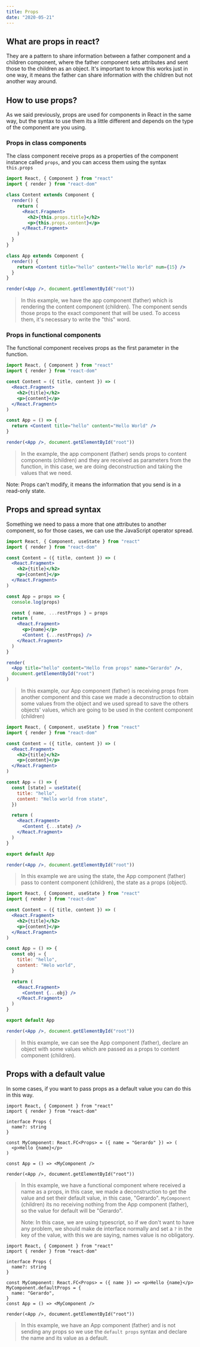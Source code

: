 ```yaml
---
title: Props
date: "2020-05-21"
---
```


## What are props in react?

They are a pattern to share information between a father component and a children component, where the father component sets attributes and sent those to the children as an object. It's important to know this works just in one way, it means the father can share information with the children but not another way around.

## How to use props?

As we said previously, props are used for components in React in the same way, but the syntax to use them its a little different and depends on the type of the component are you using.

### Props in class components

The class component receive props as a properties of the component instance called `props`, and you can access them using the syntax `this.props`

```jsx
import React, { Component } from "react"
import { render } from "react-dom"

class Content extends Component {
  render() {
    return (
      <React.Fragment>
        <h2>{this.props.title}</h2>
        <p>{this.props.content}</p>
      </React.Fragment>
    )
  }
}

class App extends Component {
  render() {
    return <Content title="hello" content="Hello World" num={15} />
  }
}

render(<App />, document.getElementById("root"))
```

> In this example, we have the app component (father) which is rendering the content component (children). The component sends those props to the exact component that will be used. To access them, it's necessary to write the "this" word.

### Props in functional components

The functional component receives props as the first parameter in the function.

```jsx
import React, { Component } from "react"
import { render } from "react-dom"

const Content = ({ title, content }) => (
  <React.Fragment>
    <h2>{title}</h2>
    <p>{content}</p>
  </React.Fragment>
)

const App = () => {
  return <Content title="hello" content="Hello World" />
}

render(<App />, document.getElementById("root"))
```

> In the example, the app component (father) sends props to content components (children) and they are received as parameters from the function, in this case, we are doing deconstruction and taking the values that we need.

Note: Props can't modify, it means the information that you send is in a read-only state.

## Props and spread syntax

Something we need to pass a more that one attributes to another component, so for those cases, we can use the JavaScript operator spread.

```jsx
import React, { Component, useState } from "react"
import { render } from "react-dom"

const Content = ({ title, content }) => (
  <React.Fragment>
    <h2>{title}</h2>
    <p>{content}</p>
  </React.Fragment>
)

const App = props => {
  console.log(props)

  const { name, ...restProps } = props
  return (
    <React.Fragment>
      <p>{name}</p>
      <Content {...restProps} />
    </React.Fragment>
  )
}

render(
  <App title="hello" content="Hello from props" name="Gerardo" />,
  document.getElementById("root")
)
```

> In this example, our App component (father) is receiving props from another component and this case we made a deconstruction to obtain some values from the object and we used spread to save the others objects' values, which are going to be used in the content component (children)

```jsx
import React, { Component, useState } from "react"
import { render } from "react-dom"

const Content = ({ title, content }) => (
  <React.Fragment>
    <h2>{title}</h2>
    <p>{content}</p>
  </React.Fragment>
)

const App = () => {
  const [state] = useState({
    title: "hello",
    content: "Hello world from state",
  })

  return (
    <React.Fragment>
      <Content {...state} />
    </React.Fragment>
  )
}

export default App

render(<App />, document.getElementById("root"))
```

> In this example we are using the state, the App component (father) pass to content component (children), the state as a props (object).

```jsx
import React, { Component, useState } from "react"
import { render } from "react-dom"

const Content = ({ title, content }) => (
  <React.Fragment>
    <h2>{title}</h2>
    <p>{content}</p>
  </React.Fragment>
)

const App = () => {
  const obj = {
    title: "hello",
    content: "Helo world",
  }

  return (
    <React.Fragment>
      <Content {...obj} />
    </React.Fragment>
  )
}

export default App

render(<App />, document.getElementById("root"))
```

> In this example, we can see the App component (father), declare an object with some values which are passed as a props to content component (children).

## Props with a default value

In some cases, if you want to pass props as a default value you can do this in this way.

```tsx
import React, { Component } from "react"
import { render } from "react-dom"

interface Props {
  name?: string
}

const MyComponent: React.FC<Props> = ({ name = "Gerardo" }) => (
  <p>Hello {name}</p>
)

const App = () => <MyComponent />

render(<App />, document.getElementById("root"))
```

> In this example, we have a functional component where received a name as a props, in this case, we made a deconstruction to get the value and set their default value, in this case, "Gerardo". `MyComponent` (children) its no receiving nothing from the App component (father), so the value for default will be "Gerardo".
>
> Note: In this case, we are using typescript, so if we don't want to have any problem, we should make de interface normally and set a `?` in the key of the value, with this we are saying, names value is no obligatory.

```tsx
import React, { Component } from "react"
import { render } from "react-dom"

interface Props {
  name?: string
}

const MyComponent: React.FC<Props> = ({ name }) => <p>Hello {name}</p>
MyComponent.defaultProps = {
  name: "Gerardo",
}
const App = () => <MyComponent />

render(<App />, document.getElementById("root"))
```

> In this example, we have an App component (father) and is not sending any props so we use the `default props` syntax and declare the name and its value as a default.
